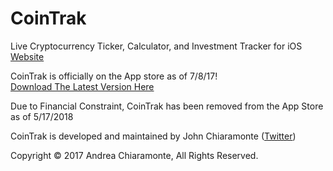 # CoinTrak
Live Cryptocurrency Ticker, Calculator, and Investment Tracker for iOS<br>
[Website](http://cointrak.me)

CoinTrak is officially on the App store as of 7/8/17!<br>
[Download The Latest Version Here](https://itunes.apple.com/us/app/cointrak/id1252261298?ls=1&mt=8)

Due to Financial Constraint, CoinTrak has been removed from the App Store as of 5/17/2018

CoinTrak is developed and maintained by John Chiaramonte ([Twitter](http://twitter.com/jchiaramonte_))

Copyright © 2017 Andrea Chiaramonte, All Rights Reserved.
